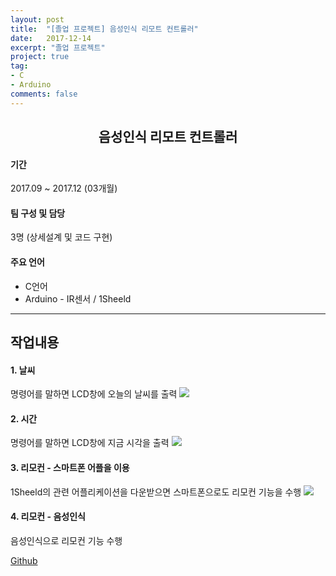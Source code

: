```yaml
---
layout: post
title:  "[졸업 프로젝트] 음성인식 리모트 컨트롤러"
date:   2017-12-14
excerpt: "졸업 프로젝트"
project: true
tag:
- C
- Arduino
comments: false
---
```

<center><h2> 음성인식 리모트 컨트롤러 </h2></center>

#### 기간
 2017.09 ~ 2017.12 (03개월)

#### 팀 구성 및 담당
 3명 (상세설계 및 코드 구현)

#### 주요 언어
 * C언어
 * Arduino - IR센서 / 1Sheeld

---

## 작업내용
#### 1. 날씨 
 명령어를 말하면 LCD창에 오늘의 날씨를 출력
 <img src="https://user-images.githubusercontent.com/67365433/93769973-8eb78400-fc56-11ea-849e-53018f3a696a.png">

#### 2. 시간
 명령어를 말하면 LCD창에 지금 시각을 출력
 <img src="https://user-images.githubusercontent.com/67365433/93770268-eeae2a80-fc56-11ea-8a8f-1c2456a2613d.png">

#### 3. 리모컨 - 스마트폰 어플을 이용
 1Sheeld의 관련 어플리케이션을 다운받으면 스마트폰으로도 리모컨 기능을 수행
 <img src="https://user-images.githubusercontent.com/67365433/93770867-bf4bed80-fc57-11ea-9869-8398b09eefcd.png">

#### 4. 리모컨 - 음성인식
 음성인식으로 리모컨 기능 수행


<div markdown="0"><a href="https://github.com/LEEJISU-dev/Arduino_proj" class="btn">Github</a></div>